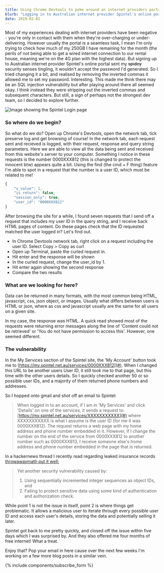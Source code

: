 ```yaml
---
title: Using Chrome Devtools to poke around an internet providers portal
blurb: "Logging in to Australian internet provider Spintel's online portal sent my security senses tingling... there's bound to be a security hole here."
date: 2019-02-01
---
```


Most of my experiences dealing with internet providers have been negative - you're only in contact with them when they're over-charging or under-delivering. However usually the portal is a seamless task, I mean I'm only trying to check how much of my 250GB I have remaining for the month (the perils of not being able to get a wired internet connection to our rental house, meaning we're on the 4G plan with the highest data). But signing up to Australian internet provider Spintel's online portal sent my ~~spidey~~ security senses tingling, it wouldn't accept the password I'd generated. So I tried changing it a bit, and realised by removing the inverted commas it allowed me to set my password. Interesting. This made me think there may be an SQL injection vulnerability but after playing around there all seemed okay. I think instead they were stripping out the inverted commas and subsequent characters. But still, a sign of perhaps not the strongest dev team, so I decided to explore further.

![Image showing the Spintel Login page](../images/spintel_login.png "Spintel Login page")

### So where do we begin?

So what do we do? Open up Chrome's Devtools, open the network tab, tick preserve log and get browsing of course! In the network tab, each request sent and recieved is logged, with their request, response and query string parameters. Here we are able to view all the data being sent and received from this website's server to your computer. Something I notice in these requests is the number 0000XXX812 (this is changed to protect the innocent btw) appears quite a bit. Using the find (the cmd + F thing) feature I'm able to spot in a request that the number is a user ID, which must be related to me!

```js
{
    "x_value": 1,
    "is_return": false,
    "session_only": true,
    "user_id": "0000XXX812"
}
```

After browsing the site for a while, I found seven requests that I send off a request that includes my user ID in the query string, and I receive back HTML pages of content. Do these pages check that the ID requested matched the user logged in? Let's find out.

- In Chrome Devtools network tab, right click on a request including the user ID. Select Copy > Copy as curl
- Open up Terminal, paste the curled request in.
- Hit enter and the response will be shown
- In the curled request, change the user_id by 1. 
- Hit enter again showing the second response
- Compare the two results

### What are we looking for here? 

Data can be returned in many formats, with the most common being HTML, javascript, css, json object, or images. Usually what differs between users is HTML or json, where as css and javascript usually are the same for all users on a given site. 

In my case, the response was HTML. A quick read showed most of the requests were returning error messages along the line of 'Content could not be retrieved' or 'You do not have permission to access this'. However, one seemed different.

### The vulnerability

In the My Services section of the Spintel site, the 'My Account' button took me to [https://my.spintel.net.au/services/0000XXX812](#). When I changed this URL to be another users User ID, it still took me to that page, but this time with the other users details. So I quickly checked another 50 or so possible user IDs, and a majority of them returned phone numbers and addresses.


So I hopped onto gmail and shot off an email to Spintel:
> When logged in to an account, if I am in 'My Services' and click 'Details' on one of the services, it sends a request to: [https://my.spintel.net.au/services/XXXXXXXXXXX](#) where XXXXXXXXXXX is what I assume is the user ID (for me it was 0000XXX812). The request returns a web page with my home address and phone number embedded in it. However, if I change the number on the end of the service from 0000XXX812 to another number such as 0000XXX813, I receive someone else's home address and phone number embedded in the page that is returned.

In a hackernews thread I recently read regarding leaked insurance records [throwawaymath put it well:](https://news.ycombinator.com/item?id=20005674)

> Yet another security vulnerability caused by:
> 1. Using sequentially incremented integer sequences as object IDs, and
> 2. Failing to protect sensitive data using some kind of authentication and authorization check.

While point 1 is not the issue in itself, point 2 is where things get problematic. It allows a malicious user to iterate through every possible user ID and access each user's details, storing the data and potentially selling it later. 

Spintel got back to me pretty quickly, and closed off the issue within five days which I was surprised by. And they also offered me four months of free internet! What a treat.




Enjoy that? Pop your email in here cause over the next few weeks I'm working on a few more blog posts in a similar vein.

{% include components/subscribe_form %}